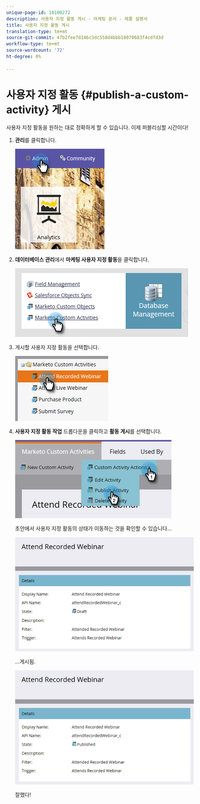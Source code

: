 ```yaml
---
unique-page-id: 10100272
description: 사용자 지정 활동 게시 - 마케팅 문서 - 제품 설명서
title: 사용자 지정 활동 게시
translation-type: tm+mt
source-git-commit: 47b2fee7d146c3dc558d4bbb10070683f4cdfd3d
workflow-type: tm+mt
source-wordcount: '72'
ht-degree: 0%

---
```



# 사용자 지정 활동 {#publish-a-custom-activity} 게시

사용자 지정 활동을 원하는 대로 정확하게 할 수 있습니다. 이제 퍼블리싱할 시간이다!

1. **관리**&#x200B;를 클릭합니다.

   ![](assets/one-2.png)

1. **데이터베이스 관리**&#x200B;에서 **마케팅 사용자 지정 활동**&#x200B;을 클릭합니다.

   ![](assets/two-2.png)

1. 게시할 사용자 지정 활동을 선택합니다.

   ![](assets/three-2.png)

1. **사용자 지정 활동 작업** 드롭다운을 클릭하고 **활동 게시**&#x200B;를 선택합니다.

   ![](assets/four-2.png)

   초안에서 사용자 지정 활동의 상태가 이동하는 것을 확인할 수 있습니다...

   ![](assets/five-2.png)

   ...게시됨.

   ![](assets/six-2.png)

   잘했다!

